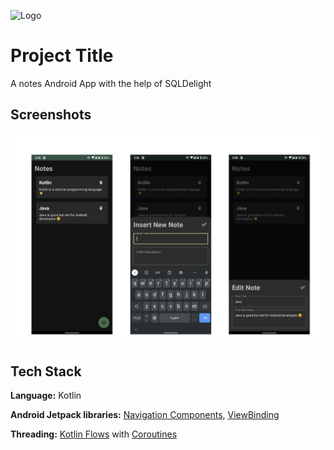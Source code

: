 
![Logo](https://cdn-icons-png.flaticon.com/512/650/650661.png)


# Project Title

A notes Android App with the help of SQLDelight




## Screenshots

<div align="center">
  <img src="https://github.com/muazdev26/muazdev26.github.io/blob/main/notes_android_app_github.jpeg"/><br> 
</div>

## Tech Stack

**Language:** Kotlin

**Android Jetpack libraries:** [Navigation Components](https://developer.android.com/guide/navigation/navigation-getting-started), [ViewBinding](https://developer.android.com/topic/libraries/view-binding)

**Threading:** [Kotlin Flows](https://developer.android.com/kotlin/flow) with [Coroutines](https://developer.android.com/kotlin/coroutines)
